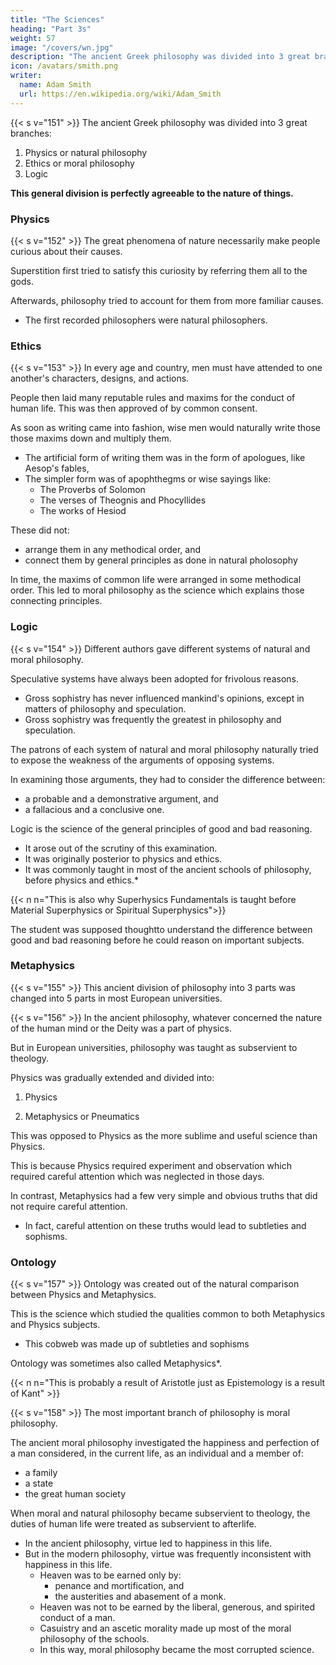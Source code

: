 ```yaml
---
title: "The Sciences"
heading: "Part 3s"
weight: 57
image: "/covers/wn.jpg"
description: "The ancient Greek philosophy was divided into 3 great branches"
icon: /avatars/smith.png
writer:
  name: Adam Smith
  url: https://en.wikipedia.org/wiki/Adam_Smith
---
```



<!-- ## Philosophy -->

{{< s v="151" >}} The ancient Greek philosophy was divided into 3 great branches: 

1. Physics or natural philosophy
2. Ethics or moral philosophy
3. Logic

**This general division is perfectly agreeable to the nature of things.**


### Physics

{{< s v="152" >}} The great phenomena of nature necessarily make people curious about their causes.

<!-- excite wonder:
- the revolutions of the heavenly bodies, eclipses, comets, thunder, lightning, and extraordinary meteors, and
- the generation, life, growth, and dissolution of plants and animals. -->

Superstition first tried to satisfy this curiosity by referring them all to the <!-- agency of the --> gods.

Afterwards, philosophy tried to account for them from more familiar causes.
- The first recorded philosophers were natural philosophers.

<!-- Those great phenomena are the first objects of human curiosity.
- The science which pretends to explain them must naturally have been the first branch of philosophy.
- Accordingly,  -->


### Ethics

{{< s v="153" >}} In every age and country, men must have attended to one another's characters, designs, and actions.

People then laid many reputable rules and maxims for the conduct of human life. This was then approved of by common consent.

 <!-- must have been laid down and  -->

As soon as writing came into fashion, wise men would naturally write those those maxims down and multiply them.

<!--  , and
- to express their own sense of what was proper or improper conduct sometimes in:  -->

- The artificial form of writing them was in the form of apologues, like Aesop's fables,
- The simpler form was of apophthegms or wise sayings like:
  - The Proverbs of Solomon
  - The verses of Theognis and Phocyllides
  - The works of Hesiod

<!-- They might continue in this way for a long time merely to multiply those maxims of prudence and morality, without even attempting to: -->

These did not:
- arrange them in any methodical order, and
- connect them by general principles as done in natural pholosophy

 <!-- from which they were all deducible, like effects from their natural causes. -->

<!-- There was a beautiful, systemic arrangement of their different observations, connected by a few common principles. This was first seen in the rude ancient essays about the system of natural philosophy. Something of the same kind was afterwards attempted in morals. -->

<!-- - They were connected together by a few common principles, in the same manner attempted in the arrangement and connection of natural phenomena. -->

In time, the maxims of common life were arranged in some methodical order. This led to moral philosophy as the science which explains those connecting principles.

<!-- pretends to investigate and is called . -->


### Logic

{{< s v="154" >}} Different authors gave different systems of natural and moral philosophy.

<!-- But the arguments which supported those systems were frequently very slender probabilities at best.

Sometimes those arguments were mere sophisms.

Their only foundation was the inaccuracy and ambiguity of common language. -->

Speculative systems have always been adopted for frivolous reasons.
- Gross sophistry has never influenced mankind's opinions, except in matters of philosophy and speculation.
- Gross sophistry was frequently the greatest in philosophy and speculation.

The patrons of each system of natural and moral philosophy naturally tried to expose the weakness of the arguments of opposing systems.

In examining those arguments, they had to consider the difference between:
- a probable and a demonstrative argument, and
- a fallacious and a conclusive one.


Logic is the science of the general principles of good and bad reasoning.
- It arose out of the scrutiny of this examination.
- It was originally posterior to physics and ethics.
- It was commonly taught in most of the ancient schools of philosophy, before physics and ethics.*

{{< n n="This is also why Superhysics Fundamentals is taught before Material Superphysics or Spiritual Superphysics">}}


The student was supposed thoughtto understand the difference between good and bad reasoning before he could reason on important subjects.



### Metaphysics

{{< s v="155" >}} This ancient division of philosophy into 3 parts was changed into 5 parts in most European universities.


{{< s v="156" >}} In the ancient philosophy, whatever concerned the nature of the human mind or the Deity was a part of physics.

<!-- Those beings were parts of the great system of the universe.
- They produced the most important effects. -->

<!-- Whatever human reason could conclude about them made two very important chapters, of the science which pretended to give an account of the origin and revolutions of the great system of the universe. -->

But in European universities, philosophy was taught as subservient to theology.

<!-- It was natural to dwell longer on these two chapters than any other chapter of the science. -->

Physics was gradually extended and divided into:

<!-- many inferior chapters such as:
- the doctrine of spirits, and
  - This is a study where so little can be known.
- the doctrine of bodies.
  - This is a study where so much can be known.

In the end, the doctrine of spirits took up as much room in philosophy as the doctrine of bodies.

Those 2 doctrines made 2 distinct sciences. -->

1. Physics

2. Metaphysics or Pneumatics

This was opposed to Physics as the more sublime and useful science than Physics.

This is because Physics required experiment and observation which required careful attention which was neglected in those days. 

<!--  is capable of making so many useful discoveries.
- Experiment and observation was almost entirely neglected. -->

In contrast, Metaphysics had a few very simple and obvious truths that did not require careful attention.
- In fact, careful attention on these truths would lead to subtleties and sophisms.

<!-- was greatly cultivated

- The most careful attention of these truths can only lead to obscurity and uncertainty.
- It can only produce  -->


### Ontology

{{< s v="157" >}} Ontology was created out of the natural comparison between Physics and Metaphysics. 

<!-- When those two sciences were set in opposition to one another, the 

 them naturally created a third science called .
 -->

This is the science which studied the qualities common to both Metaphysics and Physics subjects.
- This cobweb was made up of subtleties and sophisms

 <!-- composed most of Metaphysics or Pneumatics and the whole of the cobweb of Ontology. -->
Ontology was sometimes also called Metaphysics*.

{{< n n="This is probably a result of Aristotle just as Epistemology is a result of Kant" >}}


{{< s v="158" >}} The most important branch of philosophy is moral philosophy.

The ancient moral philosophy investigated the happiness and perfection of a man considered, in the current life, as an individual and a member of:
- a family
- a state
- the great human society

<!-- In moral philosophy, the duties of human life were treated as subservient to the happiness and perfection of human life. -->

When moral and natural philosophy became subservient to theology, the duties of human life were treated as subservient to afterlife. 

<!-- the happiness of a life to come. -->

- In the ancient philosophy, virtue led to happiness in this life.
- But in the modern philosophy, virtue was frequently inconsistent with happiness in this life.
  - Heaven was to be earned only by:
    - penance and mortification, and
    - the austerities and abasement of a monk.
  - Heaven was not to be earned by the liberal, generous, and spirited conduct of a man.
  - Casuistry and an ascetic morality made up most of the moral philosophy of the schools.
  - In this way, moral philosophy became the most corrupted science.
